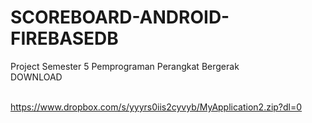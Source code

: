 # SCOREBOARD-ANDROID-FIREBASEDB
Project Semester 5 Pemprograman Perangkat Bergerak<br>
DOWNLOAD<br><br>

https://www.dropbox.com/s/yyyrs0iis2cyvyb/MyApplication2.zip?dl=0
